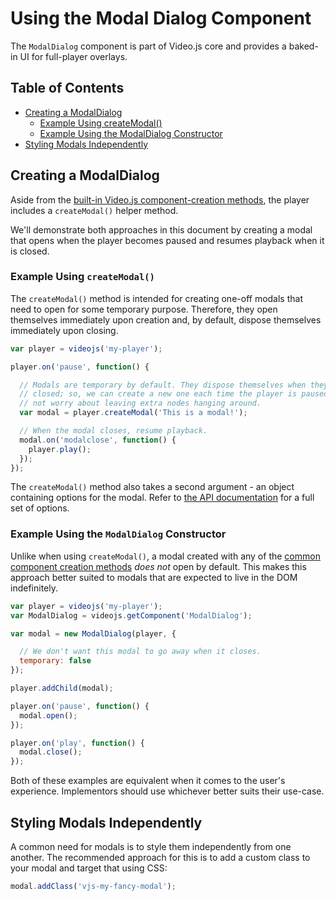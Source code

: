 # Using the Modal Dialog Component

The `ModalDialog` component is part of Video.js core and provides a baked-in UI for full-player overlays.

## Table of Contents

* [Creating a ModalDialog](#creating-a-modaldialog)
  * [Example Using createModal()](#example-using-createmodal)
  * [Example Using the ModalDialog Constructor](#example-using-the-modaldialog-constructor)
* [Styling Modals Independently](#styling-modals-independently)

## Creating a ModalDialog

Aside from the [built-in Video.js component-creation methods][creating-component], the player includes a `createModal()` helper method.

We'll demonstrate both approaches in this document by creating a modal that opens when the player becomes paused and resumes playback when it is closed.

### Example Using `createModal()`

The `createModal()` method is intended for creating one-off modals that need to open for some temporary purpose. Therefore, they open themselves immediately upon creation and, by default, dispose themselves immediately upon closing.

```js
var player = videojs('my-player');

player.on('pause', function() {

  // Modals are temporary by default. They dispose themselves when they are
  // closed; so, we can create a new one each time the player is paused and
  // not worry about leaving extra nodes hanging around.
  var modal = player.createModal('This is a modal!');

  // When the modal closes, resume playback.
  modal.on('modalclose', function() {
    player.play();
  });
});
```

The `createModal()` method also takes a second argument - an object containing options for the modal. Refer to [the API documentation][api-doc] for a full set of options.

### Example Using the `ModalDialog` Constructor

Unlike when using `createModal()`, a modal created with any of the [common component creation methods][creating-component] _does not_ open by default. This makes this approach better suited to modals that are expected to live in the DOM indefinitely.

```js
var player = videojs('my-player');
var ModalDialog = videojs.getComponent('ModalDialog');

var modal = new ModalDialog(player, {

  // We don't want this modal to go away when it closes.
  temporary: false
});

player.addChild(modal);

player.on('pause', function() {
  modal.open();
});

player.on('play', function() {
  modal.close();
});
```

Both of these examples are equivalent when it comes to the user's experience. Implementors should use whichever better suits their use-case.

## Styling Modals Independently

A common need for modals is to style them independently from one another. The recommended approach for this is to add a custom class to your modal and target that using CSS:

```js
modal.addClass('vjs-my-fancy-modal');
```

[api-doc]: http://docs.videojs.com/ModalDialog.html

[creating-component]: tutorial-components.html#creating-a-component
